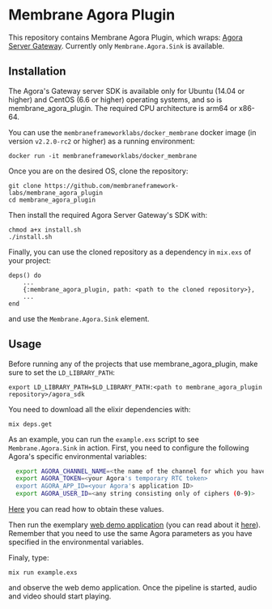 # Membrane Agora Plugin

This repository contains Membrane Agora Plugin, which wraps:
[Agora Server Gateway](https://docs.agora.io/en/server-gateway/overview/product-overview?platform=linux-cpp).
Currently only `Membrane.Agora.Sink` is available.

## Installation
The Agora's Gateway server SDK is available only for Ubuntu (14.04 or higher) and
CentOS (6.6 or higher) operating systems, and so is membrane_agora_plugin. 
The required CPU architecture is arm64 or x86-64.

You can use the `membraneframeworklabs/docker_membrane` docker image (in version `v2.2.0-rc2` or higher) as a running environment:
```
docker run -it membraneframeworklabs/docker_membrane
```

Once you are on the desired OS, clone the repository:
```
git clone https://github.com/membraneframework-labs/membrane_agora_plugin
cd membrane_agora_plugin
```

Then install the required Agora Server Gateway's SDK with:
```
chmod a+x install.sh
./install.sh
``` 

Finally, you can use the cloned repository as a dependency in `mix.exs` of your project:
```
deps() do
    ... 
    {:membrane_agora_plugin, path: <path to the cloned repository>},
    ...
end
```
and use the `Membrane.Agora.Sink` element.

## Usage
Before running any of the projects that use membrane_agora_plugin, make sure to set the `LD_LIBRARY_PATH`:
```
export LD_LIBRARY_PATH=$LD_LIBRARY_PATH:<path to membrane_agora_plugin repository>/agora_sdk
```
You need to download all the elixir dependencies with:
```
mix deps.get
```

As an example, you can run the `example.exs` script to see `Membrane.Agora.Sink` in action.
First, you need to configure the following Agora's specific environmental variables:
```bash
  export AGORA_CHANNEL_NAME=<the name of the channel for which you have generated the temporary RTC token>
  export AGORA_TOKEN=<your Agora's temporary RTC token>
  export AGORA_APP_ID=<your Agora's application ID>
  export AGORA_USER_ID=<any string consisting only of ciphers (0-9)>
```
[Here](https://docs.agora.io/en/server-gateway/reference/manage-agora-account?platform=linux-cpp) you can read how to obtain these values.

Then run the exemplary [web demo application](https://webdemo.agora.io/basicVideoCall/index.html) (you can read about it [here](https://docs.agora.io/en/server-gateway/get-started/integrate-sdk?platform=linux-cpp#use-the-client-to-receive-streams-sent-from-the-server)).
Remember that you need to use the same Agora parameters as you have specified in the environmental variables.

Finaly, type:
```
mix run example.exs
```
and observe the web demo application.
Once the pipeline is started, audio and video should start playing.